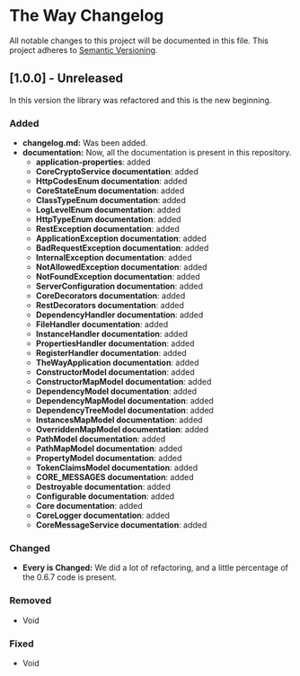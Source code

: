 # The Way Changelog
All notable changes to this project will be documented in this file.
This project adheres to [Semantic Versioning](https://semver.org/spec/v2.0.0.html).

## [1.0.0] - Unreleased

In this version the library was refactored and this is the new beginning.

### Added

- **changelog.md:** Was been added.
- **documentation:** Now, all the documentation is present in this repository.
    - **application-properties**: added
    - **CoreCryptoService documentation**: added
    - **HttpCodesEnum documentation**: added
    - **CoreStateEnum documentation**: added
    - **ClassTypeEnum documentation**: added
    - **LogLevelEnum documentation**: added
    - **HttpTypeEnum documentation**: added
    - **RestException documentation**: added
    - **ApplicationException documentation**: added
    - **BadRequestException documentation**: added
    - **InternalException documentation**: added
    - **NotAllowedException documentation**: added
    - **NotFoundException documentation**: added
    - **ServerConfiguration documentation**: added
    - **CoreDecorators documentation**: added
    - **RestDecorators documentation**: added
    - **DependencyHandler documentation**: added
    - **FileHandler documentation**: added
    - **InstanceHandler documentation**: added
    - **PropertiesHandler documentation**: added
    - **RegisterHandler documentation**: added
    - **TheWayApplication documentation**: added
    - **ConstructorModel documentation**: added
    - **ConstructorMapModel documentation**: added
    - **DependencyModel documentation**: added
    - **DependencyMapModel documentation**: added
    - **DependencyTreeModel documentation**: added
    - **InstancesMapModel documentation**: added
    - **OverriddenMapModel documentation**: added
    - **PathModel documentation**: added
    - **PathMapModel documentation**: added
    - **PropertyModel documentation**: added
    - **TokenClaimsModel documentation**: added
    - **CORE_MESSAGES documentation**: added
    - **Destroyable documentation**: added
    - **Configurable documentation**: added
    - **Core documentation**: added
    - **CoreLogger documentation**: added
    - **CoreMessageService documentation**: added

### Changed

- **Every is Changed:** We did a lot of refactoring, and a little percentage of the 0.6.7 code is present.

### Removed

- Void

### Fixed

- Void


